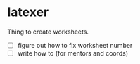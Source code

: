 # latexer
Thing to create worksheets.

- [ ] figure out how to fix worksheet number
- [ ] write how to (for mentors and coords)
